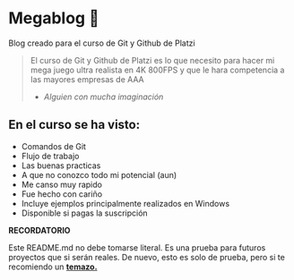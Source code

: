 # Megablog 🤘
Blog creado para el curso de Git y Github de Platzi
> El curso de Git y Github de Platzi es lo que necesito para hacer mi mega juego ultra realista en 4K 800FPS y que le hara competencia a las mayores empresas de AAA
> * *Alguien con mucha imaginación*

## En el curso se ha visto: 
* Comandos de Git
* Flujo de trabajo
* Las buenas practicas
* A que no conozco todo mi potencial (aun)
* Me canso muy rapido
* Fue hecho con cariño
* Incluye ejemplos principalmente realizados en Windows
* Disponible si pagas la suscripción

**RECORDATORIO**

Este README.md no debe tomarse literal. Es una prueba para futuros proyectos que si serán reales. De nuevo, esto es solo de prueba, pero si te recomiendo un [**temazo.**](https://www.youtube.com/watch?v=gpgw5upGLG0&t=6s)